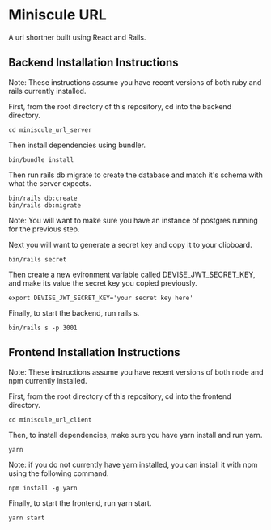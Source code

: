 # Miniscule URL

A url shortner built using React and Rails.

## Backend Installation Instructions

Note: These instructions assume you have recent versions of both ruby and rails currently installed.

First, from the root directory of this repository, cd into the backend directory.

```
cd miniscule_url_server
```

Then install dependencies using bundler.

```
bin/bundle install
```

Then run rails db:migrate to create the database and match it's schema with what the server expects. 
```
bin/rails db:create
bin/rails db:migrate
```

Note: You will want to make sure you have an instance of postgres running for the previous step. 

Next you will want to generate a secret key and copy it to your clipboard.
```
bin/rails secret
```
Then create a new evironment variable called DEVISE_JWT_SECRET_KEY, and make its value the secret key you copied previously.

```
export DEVISE_JWT_SECRET_KEY='your secret key here'
```

Finally, to start the backend, run rails s. 
```
bin/rails s -p 3001
```

## Frontend Installation Instructions

Note: These instructions assume you have recent versions of both node and npm currently installed.

First, from the root directory of this repository, cd into the frontend directory.

```
cd miniscule_url_client
```

Then, to install dependencies, make sure you have yarn install and run yarn.

```
yarn
```

Note: if you do not currently have yarn installed, you can install it with npm using the following command.

```
npm install -g yarn
```

Finally, to start the frontend, run yarn start. 
```
yarn start
```

